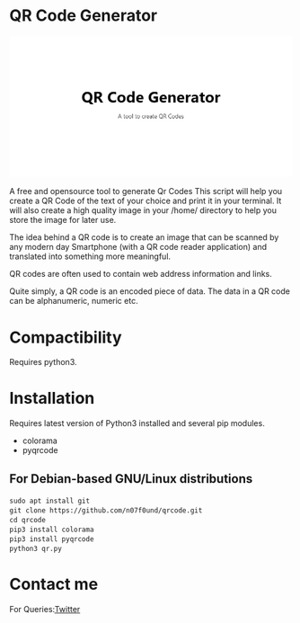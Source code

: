 # QR Code Generator

![banner](qr.png)

A free and opensource tool to generate Qr Codes
This script will help you create a QR Code of the text of your choice and print it in your terminal. It will also create a high quality image in your /home/<username> directory to help you store the image for later use.

The idea behind a QR code is to create an image that can be scanned by any modern day Smartphone (with a QR code reader application) and translated into something more meaningful. 

QR codes are often used to contain web address information and links.

Quite simply, a QR code is an encoded piece of data. The data in a QR code can be alphanumeric, numeric etc.

# Compactibility
Requires python3.

# Installation

Requires latest version of Python3 installed and several pip modules.
- colorama
- pyqrcode

## For Debian-based GNU/Linux distributions

`sudo apt install git`  
`git clone https://github.com/n07f0und/qrcode.git`  
`cd qrcode`  
`pip3 install colorama`  
`pip3 install pyqrcode`  
`python3 qr.py`  

# Contact me
For Queries:[Twitter](https://twitter.com/Muinde_Kevoh)

